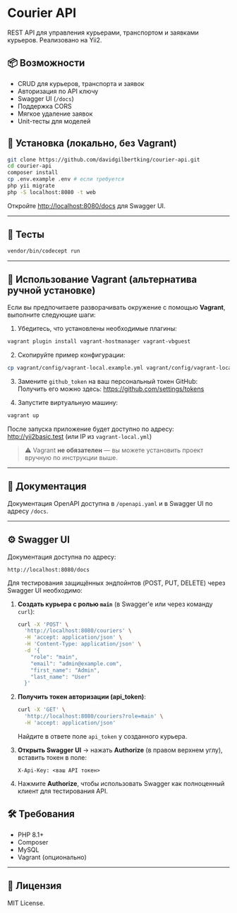 # Courier API

REST API для управления курьерами, транспортом и заявками курьеров. Реализовано на Yii2.

## 📦 Возможности

- CRUD для курьеров, транспорта и заявок
- Авторизация по API ключу
- Swagger UI (`/docs`)
- Поддержка CORS
- Мягкое удаление заявок
- Unit-тесты для моделей

## 🚀 Установка (локально, без Vagrant)

```bash
git clone https://github.com/davidgilbertking/courier-api.git
cd courier-api
composer install
cp .env.example .env # если требуется
php yii migrate
php -S localhost:8080 -t web
```

Откройте [http://localhost:8080/docs](http://localhost:8080/docs) для Swagger UI.

---

## 🧪 Тесты

```bash
vendor/bin/codecept run
```

---

## 🐘 Использование Vagrant (альтернатива ручной установке)

Если вы предпочитаете разворачивать окружение с помощью **Vagrant**, выполните следующие шаги:

1. Убедитесь, что установлены необходимые плагины:

```bash
vagrant plugin install vagrant-hostmanager vagrant-vbguest
```

2. Скопируйте пример конфигурации:

```bash
cp vagrant/config/vagrant-local.example.yml vagrant/config/vagrant-local.yml
```

3. Замените `github_token` на ваш персональный токен GitHub:  
   Получить его можно здесь: https://github.com/settings/tokens

4. Запустите виртуальную машину:

```bash
vagrant up
```

После запуска приложение будет доступно по адресу: http://yii2basic.test (или IP из `vagrant-local.yml`)

> ⚠️ Vagrant **не обязателен** — вы можете установить проект вручную по инструкции выше.

---

## 📄 Документация

Документация OpenAPI доступна в `/openapi.yaml` и в Swagger UI по адресу `/docs`.

---

## ⚙️ Swagger UI

Документация доступна по адресу:

```
http://localhost:8080/docs
```

Для тестирования защищённых эндпойнтов (POST, PUT, DELETE) через Swagger UI необходимо:

1. **Создать курьера с ролью `main`** (в Swagger'e или через команду `curl`):

   ```bash
   curl -X 'POST' \
     'http://localhost:8080/couriers' \
     -H 'accept: application/json' \
     -H 'Content-Type: application/json' \
     -d '{
       "role": "main",
       "email": "admin@example.com",
       "first_name": "Admin",
       "last_name": "User"
     }'
   ```

2. **Получить токен авторизации (api_token)**:

   ```bash
   curl -X 'GET' \
     'http://localhost:8080/couriers?role=main' \
     -H 'accept: application/json'
   ```

   Найдите в ответе поле `api_token` у созданного курьера.

3. **Открыть Swagger UI** → нажать **Authorize** (в правом верхнем углу), вставить токен в поле:

   ```
   X-Api-Key: <ваш API токен>
   ```

4. Нажмите **Authorize**, чтобы использовать Swagger как полноценный клиент для тестирования API.


## 🛠 Требования

- PHP 8.1+
- Composer
- MySQL
- Vagrant (опционально)

---

## 🧾 Лицензия

MIT License.